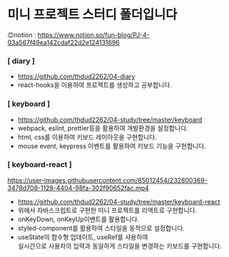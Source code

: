 # 미니 프로젝트 스터디 폴더입니다

😊notion : https://www.notion.so/fun-blog/PJ-4-03a567f49ea142cdaf22d2e124131696
<br>

### [ diary ]
- https://github.com/thdud2262/04-diary
- react-hooks을 이용하여 프로젝트를 생성하고 공부합니다.<br>

### [ keyboard ]
- https://github.com/thdud2262/04-study/tree/master/keyboard
- webpack, eslint, prettier등을 활용하여 개발환경을 설정합니다.
- html, css를 이용하여 키보드 레이아웃을 구현합니다.
- mouse event, keypress 이벤트를 활용하여 키보드 기능을 구현합니다.

### [ keyboard-react ]
https://user-images.githubusercontent.com/85012454/232800369-3478d708-1128-4404-98fa-302f90652fac.mp4

- https://github.com/thdud2262/04-study/tree/master/keyboard-react
- 위에서 자바스크립트로 구현한 미니 프로젝트를 리액트로 구현합니다.
- onKeyDown, onKeyUp이벤트를 활용합니다. 
- styled-component를 활용하여 스타일을 동적으로 설정합니다.
- useState의 함수형 업데이트, useRef를 사용하여<br>
  실시간으로 사용자의 입력과 동일하게 스타일을 변경하는 키보드를 구현합니다.



